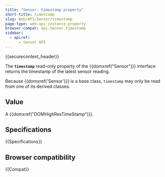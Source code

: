```yaml
---
title: "Sensor: timestamp property"
short-title: timestamp
slug: Web/API/Sensor/timestamp
page-type: web-api-instance-property
browser-compat: api.Sensor.timestamp
sidebar:
  - apiref:
      - Sensor API
---
```


{{securecontext_header}}

The **`timestamp`** read-only property
of the {{domxref("Sensor")}} interface returns the timestamp of the latest sensor
reading.

Because {{domxref('Sensor')}} is a base class, `timestamp` may only be read
from one of its derived classes.

## Value

A {{domxref("DOMHighResTimeStamp")}}.

## Specifications

{{Specifications}}

## Browser compatibility

{{Compat}}
